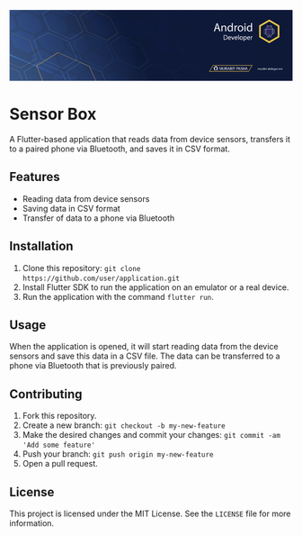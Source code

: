 ![MURABIT-PASHA Banner](https://github.com/MURABIT-PASHA/Images/blob/main/banner.png)


# Sensor Box

A Flutter-based application that reads data from device sensors, transfers it to a paired phone via Bluetooth, and saves it in CSV format.

## Features

- Reading data from device sensors
- Saving data in CSV format
- Transfer of data to a phone via Bluetooth

## Installation

1. Clone this repository: `git clone https://github.com/user/application.git`
2. Install Flutter SDK to run the application on an emulator or a real device.
3. Run the application with the command `flutter run`.

## Usage

When the application is opened, it will start reading data from the device sensors and save this data in a CSV file. The data can be transferred to a phone via Bluetooth that is previously paired.

## Contributing

1. Fork this repository.
2. Create a new branch: `git checkout -b my-new-feature`
3. Make the desired changes and commit your changes: `git commit -am 'Add some feature'`
4. Push your branch: `git push origin my-new-feature`
5. Open a pull request.

## License

This project is licensed under the MIT License. See the `LICENSE` file for more information.
